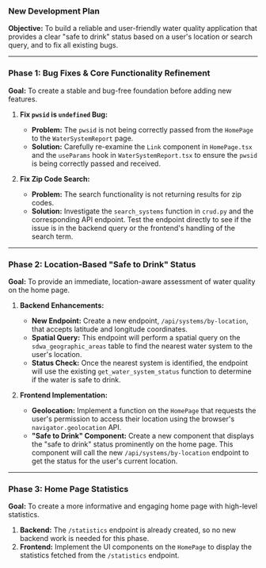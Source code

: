 ### New Development Plan

**Objective:** To build a reliable and user-friendly water quality application that provides a clear "safe to drink" status based on a user's location or search query, and to fix all existing bugs.

---

### Phase 1: Bug Fixes & Core Functionality Refinement

**Goal:** To create a stable and bug-free foundation before adding new features.

1.  **Fix `pwsid` is `undefined` Bug:**
    *   **Problem:** The `pwsid` is not being correctly passed from the `HomePage` to the `WaterSystemReport` page.
    *   **Solution:** Carefully re-examine the `Link` component in `HomePage.tsx` and the `useParams` hook in `WaterSystemReport.tsx` to ensure the `pwsid` is being correctly passed and received.

2.  **Fix Zip Code Search:**
    *   **Problem:** The search functionality is not returning results for zip codes.
    *   **Solution:** Investigate the `search_systems` function in `crud.py` and the corresponding API endpoint. Test the endpoint directly to see if the issue is in the backend query or the frontend's handling of the search term.

---

### Phase 2: Location-Based "Safe to Drink" Status

**Goal:** To provide an immediate, location-aware assessment of water quality on the home page.

1.  **Backend Enhancements:**
    *   **New Endpoint:** Create a new endpoint, `/api/systems/by-location`, that accepts latitude and longitude coordinates.
    *   **Spatial Query:** This endpoint will perform a spatial query on the `sdwa_geographic_areas` table to find the nearest water system to the user's location.
    *   **Status Check:** Once the nearest system is identified, the endpoint will use the existing `get_water_system_status` function to determine if the water is safe to drink.

2.  **Frontend Implementation:**
    *   **Geolocation:** Implement a function on the `HomePage` that requests the user's permission to access their location using the browser's `navigator.geolocation` API.
    *   **"Safe to Drink" Component:** Create a new component that displays the "safe to drink" status prominently on the home page. This component will call the new `/api/systems/by-location` endpoint to get the status for the user's current location.

---

### Phase 3: Home Page Statistics

**Goal:** To create a more informative and engaging home page with high-level statistics.

1.  **Backend:** The `/statistics` endpoint is already created, so no new backend work is needed for this phase.
2.  **Frontend:** Implement the UI components on the `HomePage` to display the statistics fetched from the `/statistics` endpoint.
